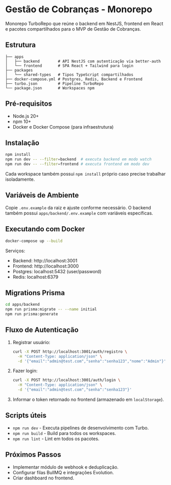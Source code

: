 # Gestão de Cobranças - Monorepo

Monorepo TurboRepo que reúne o backend em NestJS, frontend em React e pacotes compartilhados para o MVP de Gestão de Cobranças.

## Estrutura

```
├── apps
│   ├── backend        # API NestJS com autenticação via better-auth
│   └── frontend       # SPA React + Tailwind para login
├── packages
│   └── shared-types   # Tipos TypeScript compartilhados
├── docker-compose.yml # Postgres, Redis, Backend e Frontend
├── turbo.json         # Pipeline TurboRepo
└── package.json       # Workspaces npm
```

## Pré-requisitos

- Node.js 20+
- npm 10+
- Docker e Docker Compose (para infraestrutura)

## Instalação

```bash
npm install
npm run dev -- --filter=backend  # executa backend em modo watch
npm run dev -- --filter=frontend # executa frontend em modo dev
```

Cada workspace também possui `npm install` próprio caso precise trabalhar isoladamente.

## Variáveis de Ambiente

Copie `.env.example` da raiz e ajuste conforme necessário. O backend também possui `apps/backend/.env.example` com variáveis específicas.

## Executando com Docker

```bash
docker-compose up --build
```

Serviços:
- Backend: http://localhost:3001
- Frontend: http://localhost:3000
- Postgres: localhost:5432 (user/password)
- Redis: localhost:6379

## Migrations Prisma

```bash
cd apps/backend
npm run prisma:migrate -- --name initial
npm run prisma:generate
```

## Fluxo de Autenticação

1. Registrar usuário:
   ```bash
   curl -X POST http://localhost:3001/auth/registro \
     -H "Content-Type: application/json" \
     -d '{"email":"admin@test.com","senha":"senha123","nome":"Admin"}'
   ```
2. Fazer login:
   ```bash
   curl -X POST http://localhost:3001/auth/login \
     -H "Content-Type: application/json" \
     -d '{"email":"admin@test.com","senha":"senha123"}'
   ```
3. Informar o token retornado no frontend (armazenado em `localStorage`).

## Scripts úteis

- `npm run dev` - Executa pipelines de desenvolvimento com Turbo.
- `npm run build` - Build para todos os workspaces.
- `npm run lint` - Lint em todos os pacotes.

## Próximos Passos

- Implementar módulo de webhook e deduplicação.
- Configurar filas BullMQ e integrações Evolution.
- Criar dashboard no frontend.
